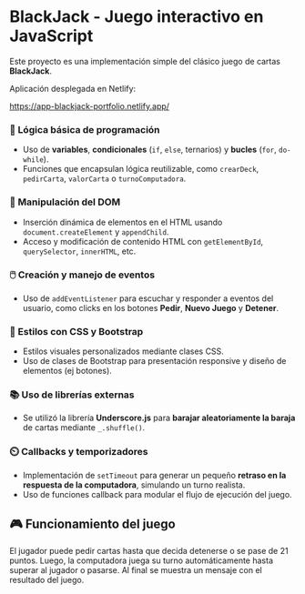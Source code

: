 
# BlackJack - Juego interactivo en JavaScript

Este proyecto es una implementación simple del clásico juego de cartas **BlackJack**.

Aplicación desplegada en Netlify:

https://app-blackjack-portfolio.netlify.app/


### 🔁 Lógica básica de programación
- Uso de **variables**, **condicionales** (`if`, `else`, ternarios) y **bucles** (`for`, `do-while`).
- Funciones que encapsulan lógica reutilizable, como `crearDeck`, `pedirCarta`, `valorCarta` o `turnoComputadora`.

### 🧩 Manipulación del DOM
- Inserción dinámica de elementos en el HTML usando `document.createElement` y `appendChild`.
- Acceso y modificación de contenido HTML con `getElementById`, `querySelector`, `innerHTML`, etc.

### 🖱️ Creación y manejo de eventos
- Uso de `addEventListener` para escuchar y responder a eventos del usuario, como clicks en los botones **Pedir**, **Nuevo Juego** y **Detener**.

### 🎨 Estilos con CSS y Bootstrap
- Estilos visuales personalizados mediante clases CSS.
- Uso de clases de Bootstrap para presentación responsive y diseño de elementos (ej botones).

### 📚 Uso de librerías externas
- Se utilizó la librería **Underscore.js** para **barajar aleatoriamente la baraja** de cartas mediante `_.shuffle()`.

### ⏲️ Callbacks y temporizadores
- Implementación de `setTimeout` para generar un pequeño **retraso en la respuesta de la computadora**, simulando un turno realista.
- Uso de funciones callback para modular el flujo de ejecución del juego.

## 🎮 Funcionamiento del juego

El jugador puede pedir cartas hasta que decida detenerse o se pase de 21 puntos. Luego, la computadora juega su turno automáticamente hasta superar al jugador o pasarse. Al final se muestra un mensaje con el resultado del juego.






